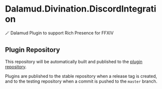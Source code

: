 # Dalamud.Divination.DiscordIntegration

🪄 Dalamud Plugin to support Rich Presence for FFXIV

## Plugin Repository

This repository will be automatically built and published to the [plugin repository](https://github.com/SlashNephy/Dalamud.DivinationPluginRepo).

Plugins are published to the stable repository when a release tag is created, and to the testing repository when a commit is pushed to the `master` branch.
